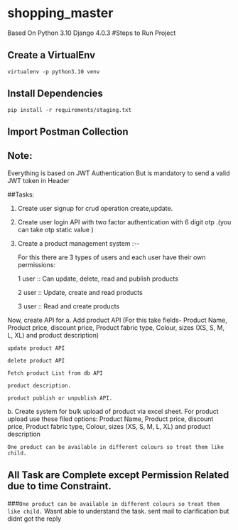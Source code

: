 # shopping_master
Based On Python 3.10
Django 4.0.3
#Steps to Run Project
## Create a VirtualEnv
```virtualenv -p python3.10 venv```

## Install Dependencies
```pip install -r requirements/staging.txt```

## Import Postman Collection
## Note:
Everything is based on JWT Authentication
But is mandatory to send a valid JWT token in Header


##Tasks:
1. Create user signup for crud operation create,update.

2. Create user login API  with  two factor authentication with 6 digit otp .(you can take otp static value )

3. Create a product management system :--

    For this there are 3 types of users and each user have their own permissions:

    1 user :: Can update, delete, read and publish products

    2 user :: Update, create and read products

    3 user  :: Read and create products

 

Now, create API for
a. Add product API (For this take fields- Product Name, Product price, discount price, Product fabric type, Colour, sizes (XS, S, M, L, XL) and product description)

    update product API

    delete product API

    Fetch product List from db API

    product description.

    product publish or unpublish API.
b. Create system for bulk upload of product via excel sheet. For product upload use these filed options: Product Name, Product price, discount price, Product fabric type, Colour, sizes (XS, S, M, L, XL) and product description

```One product can be available in different colours so treat them like child.```


## All Task are Complete except Permission Related due to time Constraint.
###```One product can be available in different colours so treat them like child.```
Wasnt able to understand the task. sent mail to clarification but didnt got the reply
